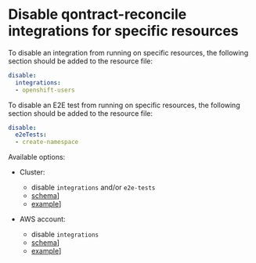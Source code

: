 # Disable qontract-reconcile integrations for specific resources

To disable an integration from running on specific resources, the following section should be added to the resource file:

```yaml
disable:
  integrations:
  - openshift-users
```

To disable an E2E test from running on specific resources, the following section should be added to the resource file:

```yaml
disable:
  e2eTests:
  - create-namespace
```

Available options:

- Cluster:
    * disable `integrations` and/or `e2e-tests`
    * [schema](https://github.com/app-sre/qontract-schemas/blob/ad05411b16709ddf94f574cd3356319f3fd7298b/schemas/openshift/cluster-1.yml#L450-L481)]
    * [example](/data/openshift/insights/cluster.yml#L20-27)]

- AWS account:
    * disable `integrations`
    * [schema](https://github.com/app-sre/qontract-schemas/blob/7780755424781d8b88839d2c37e32ccb45fc52da/schemas/aws/account-1.yml#L52-L62)]
    * [example](/data/aws/osio-dev/account.yml#L16-18)]
